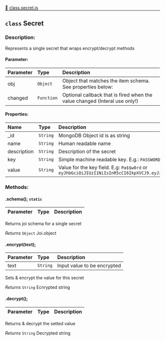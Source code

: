 <div class="mb-0">
    🔗 <a class="source-code" target="_blank"
        href="https://github.com/OpenHausIO/backend/blob/dev&#x2F;components&#x2F;vault&#x2F;class.secret.js">class.secret.js</a>
</div>
<hr style="margin: 0 !important" />

<!-- CLASS -->

<!-- GENERAL -->
## `class` Secret 
### Description:

Represents a single secret that wraps encrypt/decrypt methods

<!-- GENERAL -->

<!-- PARAMETER -->
#### Parameter:
| Parameter | Type       | Description    |
| :-------- | :--------- |:------------- |
| obj | `Object` |  Object that matches the item schema. See properties below: |
| changed | `Function` |  Optional callback that is fired when the value changed (Interal use only!) |
<!-- PARAMETER -->

<!-- PROPERTIES -->
#### Properties:
| Name | Type | Description |
| :---- | :-------- | :----------- |
| _id | `String` | MongoDB Object id is as string |
| name | `String` | Human readable name |
| description | `String` | Description of the secret |
| key | `String` | Simple machine readable key. E.g.: ```PASSWORD``` or ```TOKEN``` |
| value | `String` | Value for the key field. E.g: ```Pa$$w0rd``` or ```eyJhbGciOiJIUzI1NiIsInR5cCI6IkpXVCJ9.eyJzdWIiOiIxMjM0NTY3ODkwIiwibmFtZSI6IkpvaG4gRG9lIiwiaWF0IjoxNTE2MjM5MDIyfQ.SflKxwRJSMeKKF2QT4fwpMeJf36POk6yJV_adQssw5c``` |
<!-- PROPERTIES -->

<!-- EVENTS -->
<!-- EVENTS -->

<!-- EXAMPLES -->
<!-- EXAMPLES -->

<!-- LINKS -->
<!-- LINKS -->

<!-- CLASS -->



<!-- METHODS -->
### Methods:
####  .schema();  `static`  

| Parameter | Type       | Description    |
| :-------- | :--------- |:------------- |


Returns joi schema for a single secret


*Returns*  `Object`    Joi.object 


<!-- LINKS -->
<!-- LINKS -->

####  .encrypt(text);  

| Parameter | Type       | Description    |
| :-------- | :--------- |:------------- |
| text | `String` |  Input value to be encrypted |


Sets & encrypt the value for this secret


*Returns*  `String`    Ecnrypted string


<!-- LINKS -->
<!-- LINKS -->

####  .decrypt();  

| Parameter | Type       | Description    |
| :-------- | :--------- |:------------- |


Returns & decrypt the setted value


*Returns*  `String`    Decrypted string


<!-- LINKS -->
<!-- LINKS -->

<!-- METHODS -->



<!-- DESCRIPTION -->
<!-- DESCRIPTION -->